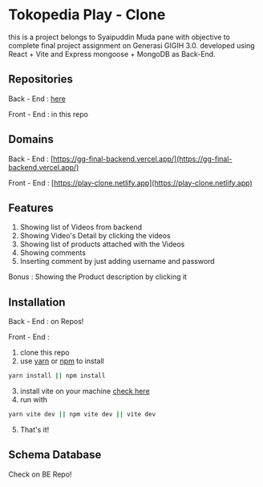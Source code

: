 # Tokopedia Play - Clone

this is a project belongs to Syaipuddin Muda pane with objective to complete final project assignment on Generasi GIGIH 3.0. developed using React + Vite and Express mongoose + MongoDB as Back-End.

## Repositories

Back - End : [here](https://github.com/Syaipuddin/GG-MIDTERM)

Front - End : in this repo

## Domains

Back - End : [https://gg-final-backend.vercel.app/](https://gg-final-backend.vercel.app/)

Front - End : [https://play-clone.netlify.app](https://play-clone.netlify.app)

## Features

1. Showing list of Videos from backend
2. Showing Video's Detail by clicking the videos
3. Showing list of products attached with the Videos
4. Showing comments
5. Inserting comment by just adding username and password

Bonus :  Showing the Product description by clicking it

## Installation

Back - End : on Repos!

Front - End :

1. clone this repo
2. use [yarn](https://yarnpkg.com/) or [npm](https://www.npmjs.com/) to install

```bash
yarn install || npm install
```


3. install vite on your machine [check here](https://vitejs.dev/guide/)
4. run with
```bash
yarn vite dev || npm vite dev || vite dev
```

5. That's it!


## Schema Database

Check on BE Repo!
